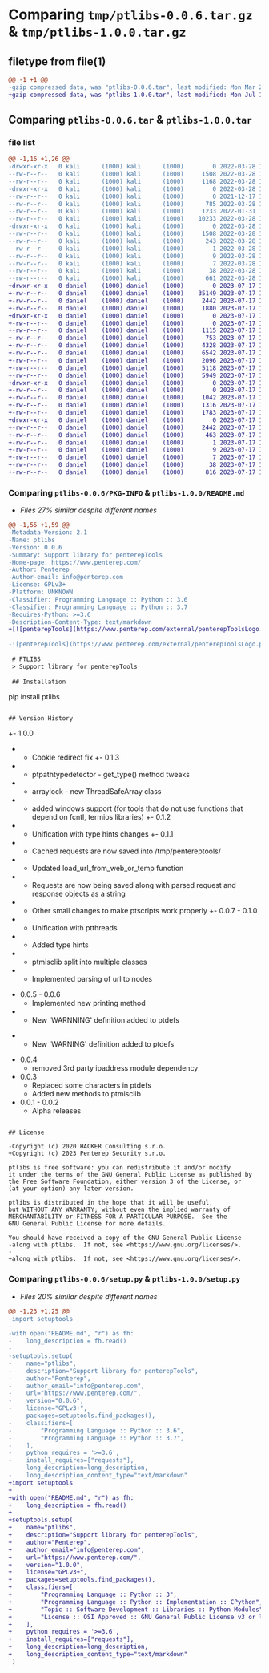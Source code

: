 # Comparing `tmp/ptlibs-0.0.6.tar.gz` & `tmp/ptlibs-1.0.0.tar.gz`

## filetype from file(1)

```diff
@@ -1 +1 @@
-gzip compressed data, was "ptlibs-0.0.6.tar", last modified: Mon Mar 28 16:02:30 2022, max compression
+gzip compressed data, was "ptlibs-1.0.0.tar", last modified: Mon Jul 17 18:13:06 2023, max compression
```

## Comparing `ptlibs-0.0.6.tar` & `ptlibs-1.0.0.tar`

### file list

```diff
@@ -1,16 +1,26 @@
-drwxr-xr-x   0 kali      (1000) kali      (1000)        0 2022-03-28 16:02:30.301841 ptlibs-0.0.6/
--rw-r--r--   0 kali      (1000) kali      (1000)     1508 2022-03-28 16:02:30.301841 ptlibs-0.0.6/PKG-INFO
--rw-r--r--   0 kali      (1000) kali      (1000)     1168 2022-03-28 15:57:35.000000 ptlibs-0.0.6/README.md
-drwxr-xr-x   0 kali      (1000) kali      (1000)        0 2022-03-28 16:02:30.301841 ptlibs-0.0.6/ptlibs/
--rw-r--r--   0 kali      (1000) kali      (1000)        0 2021-12-17 14:07:30.000000 ptlibs-0.0.6/ptlibs/__init__.py
--rw-r--r--   0 kali      (1000) kali      (1000)      785 2022-03-28 15:17:38.000000 ptlibs-0.0.6/ptlibs/ptdefs.py
--rw-r--r--   0 kali      (1000) kali      (1000)     1233 2022-01-31 10:13:09.000000 ptlibs-0.0.6/ptlibs/ptjsonlib.py
--rw-r--r--   0 kali      (1000) kali      (1000)    10233 2022-03-28 15:37:02.000000 ptlibs-0.0.6/ptlibs/ptmisclib.py
-drwxr-xr-x   0 kali      (1000) kali      (1000)        0 2022-03-28 16:02:30.301841 ptlibs-0.0.6/ptlibs.egg-info/
--rw-r--r--   0 kali      (1000) kali      (1000)     1508 2022-03-28 16:02:30.000000 ptlibs-0.0.6/ptlibs.egg-info/PKG-INFO
--rw-r--r--   0 kali      (1000) kali      (1000)      243 2022-03-28 16:02:30.000000 ptlibs-0.0.6/ptlibs.egg-info/SOURCES.txt
--rw-r--r--   0 kali      (1000) kali      (1000)        1 2022-03-28 16:02:30.000000 ptlibs-0.0.6/ptlibs.egg-info/dependency_links.txt
--rw-r--r--   0 kali      (1000) kali      (1000)        9 2022-03-28 16:02:30.000000 ptlibs-0.0.6/ptlibs.egg-info/requires.txt
--rw-r--r--   0 kali      (1000) kali      (1000)        7 2022-03-28 16:02:30.000000 ptlibs-0.0.6/ptlibs.egg-info/top_level.txt
--rw-r--r--   0 kali      (1000) kali      (1000)       38 2022-03-28 16:02:30.301841 ptlibs-0.0.6/setup.cfg
--rw-r--r--   0 kali      (1000) kali      (1000)      661 2022-03-28 16:01:29.000000 ptlibs-0.0.6/setup.py
+drwxr-xr-x   0 daniel    (1000) daniel    (1000)        0 2023-07-17 18:13:06.803499 ptlibs-1.0.0/
+-rw-r--r--   0 daniel    (1000) daniel    (1000)    35149 2023-07-17 17:40:35.000000 ptlibs-1.0.0/LICENSE
+-rw-r--r--   0 daniel    (1000) daniel    (1000)     2442 2023-07-17 18:13:06.803499 ptlibs-1.0.0/PKG-INFO
+-rw-r--r--   0 daniel    (1000) daniel    (1000)     1880 2023-07-17 18:04:26.000000 ptlibs-1.0.0/README.md
+drwxr-xr-x   0 daniel    (1000) daniel    (1000)        0 2023-07-17 18:13:06.799499 ptlibs-1.0.0/ptlibs/
+-rw-r--r--   0 daniel    (1000) daniel    (1000)        0 2023-07-17 17:40:35.000000 ptlibs-1.0.0/ptlibs/__init__.py
+-rw-r--r--   0 daniel    (1000) daniel    (1000)     1115 2023-07-17 17:40:35.000000 ptlibs-1.0.0/ptlibs/ptcharsethelper.py
+-rw-r--r--   0 daniel    (1000) daniel    (1000)      753 2023-07-17 17:40:35.000000 ptlibs-1.0.0/ptlibs/ptdefs.py
+-rw-r--r--   0 daniel    (1000) daniel    (1000)     4328 2023-07-17 17:40:35.000000 ptlibs-1.0.0/ptlibs/ptjsonlib.py
+-rw-r--r--   0 daniel    (1000) daniel    (1000)     6542 2023-07-17 17:40:35.000000 ptlibs-1.0.0/ptlibs/ptmisclib.py
+-rw-r--r--   0 daniel    (1000) daniel    (1000)     2096 2023-07-17 17:40:35.000000 ptlibs-1.0.0/ptlibs/ptnethelper.py
+-rw-r--r--   0 daniel    (1000) daniel    (1000)     5118 2023-07-17 17:40:35.000000 ptlibs-1.0.0/ptlibs/ptpathtypedetector.py
+-rw-r--r--   0 daniel    (1000) daniel    (1000)     5949 2023-07-17 17:40:35.000000 ptlibs-1.0.0/ptlibs/ptprinthelper.py
+drwxr-xr-x   0 daniel    (1000) daniel    (1000)        0 2023-07-17 18:13:06.803499 ptlibs-1.0.0/ptlibs/threads/
+-rw-r--r--   0 daniel    (1000) daniel    (1000)        0 2023-07-17 17:40:35.000000 ptlibs-1.0.0/ptlibs/threads/__init__.py
+-rw-r--r--   0 daniel    (1000) daniel    (1000)     1042 2023-07-17 17:40:35.000000 ptlibs-1.0.0/ptlibs/threads/arraylock.py
+-rw-r--r--   0 daniel    (1000) daniel    (1000)     1316 2023-07-17 17:40:35.000000 ptlibs-1.0.0/ptlibs/threads/printlock.py
+-rw-r--r--   0 daniel    (1000) daniel    (1000)     1783 2023-07-17 17:40:35.000000 ptlibs-1.0.0/ptlibs/threads/ptthreads.py
+drwxr-xr-x   0 daniel    (1000) daniel    (1000)        0 2023-07-17 18:13:06.799499 ptlibs-1.0.0/ptlibs.egg-info/
+-rw-r--r--   0 daniel    (1000) daniel    (1000)     2442 2023-07-17 18:13:06.000000 ptlibs-1.0.0/ptlibs.egg-info/PKG-INFO
+-rw-r--r--   0 daniel    (1000) daniel    (1000)      463 2023-07-17 18:13:06.000000 ptlibs-1.0.0/ptlibs.egg-info/SOURCES.txt
+-rw-r--r--   0 daniel    (1000) daniel    (1000)        1 2023-07-17 18:13:06.000000 ptlibs-1.0.0/ptlibs.egg-info/dependency_links.txt
+-rw-r--r--   0 daniel    (1000) daniel    (1000)        9 2023-07-17 18:13:06.000000 ptlibs-1.0.0/ptlibs.egg-info/requires.txt
+-rw-r--r--   0 daniel    (1000) daniel    (1000)        7 2023-07-17 18:13:06.000000 ptlibs-1.0.0/ptlibs.egg-info/top_level.txt
+-rw-r--r--   0 daniel    (1000) daniel    (1000)       38 2023-07-17 18:13:06.803499 ptlibs-1.0.0/setup.cfg
+-rw-r--r--   0 daniel    (1000) daniel    (1000)      816 2023-07-17 17:42:13.000000 ptlibs-1.0.0/setup.py
```

### Comparing `ptlibs-0.0.6/PKG-INFO` & `ptlibs-1.0.0/README.md`

 * *Files 27% similar despite different names*

```diff
@@ -1,55 +1,59 @@
-Metadata-Version: 2.1
-Name: ptlibs
-Version: 0.0.6
-Summary: Support library for penterepTools
-Home-page: https://www.penterep.com/
-Author: Penterep
-Author-email: info@penterep.com
-License: GPLv3+
-Platform: UNKNOWN
-Classifier: Programming Language :: Python :: 3.6
-Classifier: Programming Language :: Python :: 3.7
-Requires-Python: >=3.6
-Description-Content-Type: text/markdown
+[![penterepTools](https://www.penterep.com/external/penterepToolsLogo.png)](https://www.penterep.com/)
 
-![penterepTools](https://www.penterep.com/external/penterepToolsLogo.png)
 
 # PTLIBS
 > Support library for penterepTools
 
 ## Installation
 ```
 pip install ptlibs
 ```
 
 ## Version History
 ```
+- 1.0.0
+    - Cookie redirect fix
+- 0.1.3
+    - ptpathtypedetector - get_type() method tweaks
+    - arraylock - new ThreadSafeArray class
+    - added windows support (for tools that do not use functions that depend on fcntl, termios libraries)
+- 0.1.2
+    - Unification with type hints changes
+- 0.1.1
+    - Cached requests are now saved into /tmp/pentereptools/
+    - Updated load_url_from_web_or_temp function
+    - Requests are now being saved along with parsed request and response objects as a string
+    - Other small changes to make ptscripts work properly
+- 0.0.7 - 0.1.0
+    - Unification with ptthreads
+    - Added type hints
+    - ptmisclib split into multiple classes
+    - Implemented parsing of url to nodes
 - 0.0.5 - 0.0.6
     - Implemented new printing method
-    - New 'WARNNING' definition added to ptdefs
+    - New 'WARNING' definition added to ptdefs
 - 0.0.4
     - removed 3rd party ipaddress module dependency
 - 0.0.3
     - Replaced some characters in ptdefs
     - Added new methods to ptmisclib
 - 0.0.1 - 0.0.2
     - Alpha releases
 ```
 
 ## License
 
-Copyright (c) 2020 HACKER Consulting s.r.o.
+Copyright (c) 2023 Penterep Security s.r.o.
 
 ptlibs is free software: you can redistribute it and/or modify
 it under the terms of the GNU General Public License as published by
 the Free Software Foundation, either version 3 of the License, or
 (at your option) any later version.
 
 ptlibs is distributed in the hope that it will be useful,
 but WITHOUT ANY WARRANTY; without even the implied warranty of
 MERCHANTABILITY or FITNESS FOR A PARTICULAR PURPOSE.  See the
 GNU General Public License for more details.
 
 You should have received a copy of the GNU General Public License
-along with ptlibs.  If not, see <https://www.gnu.org/licenses/>.
-
+along with ptlibs.  If not, see <https://www.gnu.org/licenses/>.
```

### Comparing `ptlibs-0.0.6/setup.py` & `ptlibs-1.0.0/setup.py`

 * *Files 20% similar despite different names*

```diff
@@ -1,23 +1,25 @@
-import setuptools
-
-with open("README.md", "r") as fh:
-    long_description = fh.read()
-
-setuptools.setup(
-    name="ptlibs",
-    description="Support library for penterepTools",
-    author="Penterep",
-    author_email="info@penterep.com",
-    url="https://www.penterep.com/",
-    version="0.0.6",
-    license="GPLv3+",
-    packages=setuptools.find_packages(),
-    classifiers=[
-        "Programming Language :: Python :: 3.6",
-        "Programming Language :: Python :: 3.7",
-    ],
-    python_requires = '>=3.6',
-    install_requires=["requests"],
-    long_description=long_description,
-    long_description_content_type="text/markdown"
+import setuptools
+
+with open("README.md", "r") as fh:
+    long_description = fh.read()
+
+setuptools.setup(
+    name="ptlibs",
+    description="Support library for penterepTools",
+    author="Penterep",
+    author_email="info@penterep.com",
+    url="https://www.penterep.com/",
+    version="1.0.0",
+    license="GPLv3+",
+    packages=setuptools.find_packages(),
+    classifiers=[
+        "Programming Language :: Python :: 3",
+        "Programming Language :: Python :: Implementation :: CPython",
+        "Topic :: Software Development :: Libraries :: Python Modules",
+        "License :: OSI Approved :: GNU General Public License v3 or later (GPLv3+)"
+    ],
+    python_requires = '>=3.6',
+    install_requires=["requests"],
+    long_description=long_description,
+    long_description_content_type="text/markdown"
 )
```

